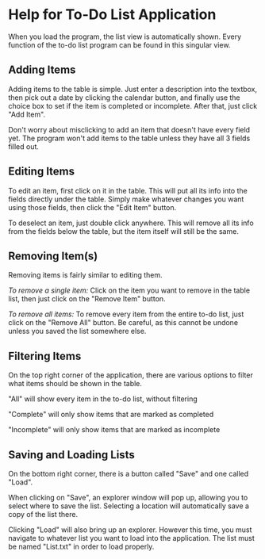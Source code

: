 # Help for To-Do List Application
When you load the program, the list view is automatically shown. 
Every function of the to-do list program can be found in this singular view.

## Adding Items
Adding items to the table is simple. Just enter a description into the textbox,
then pick out a date by clicking the calendar button, and finally use the
choice box to set if the item is completed or incomplete. After that, just
click "Add Item".

Don't worry about misclicking to add an item that doesn't have every field yet.
The program won't add items to the table unless they have all 3 fields filled out.

## Editing Items
To edit an item, first click on it in the table. This will put all its info
into the fields directly under the table. Simply make whatever changes you 
want using those fields, then click the "Edit Item" button.

To deselect an item, just double click anywhere. This will remove all its info
from the fields below the table, but the item itself will still be the same.

## Removing Item(s)
Removing items is fairly similar to editing them.

*To remove a single item:*
Click on the item you want to remove in the table list, then just click
on the "Remove Item" button.

*To remove all items:*
To remove every item from the entire to-do list, just click on the "Remove All"
button. Be careful, as this cannot be undone unless you saved the list somewhere
else.

## Filtering Items
On the top right corner of the application, there are various options to
filter what items should be shown in the table.

"All" will show every item in the to-do list, without filtering

"Complete" will only show items that are marked as completed

"Incomplete" will only show items that are marked as incomplete

## Saving and Loading Lists
On the bottom right corner, there is a button called "Save" and one called
"Load".

When clicking on "Save", an explorer window will pop up, allowing you to
select where to save the list. Selecting a location will automatically
save a copy of the list there.

Clicking "Load" will also bring up an explorer. However this time, you must
navigate to whatever list you want to load into the application. The list must
be named "List.txt" in order to load properly.